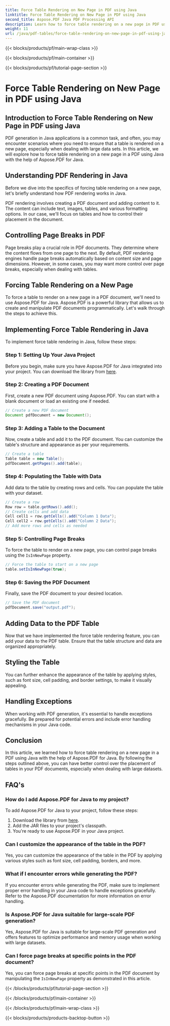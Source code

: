 ```yaml
---
title: Force Table Rendering on New Page in PDF using Java
linktitle: Force Table Rendering on New Page in PDF using Java
second_title: Aspose.PDF Java PDF Processing API
description: Learn how to force table rendering on a new page in PDF using Java with Aspose.PDF. This step-by-step guide includes source code and expert tips for precise PDF document formatting.
weight: 11
url: /java/pdf-tables/force-table-rendering-on-new-page-in-pdf-using-java/
---
```


{{< blocks/products/pf/main-wrap-class >}}

{{< blocks/products/pf/main-container >}}

{{< blocks/products/pf/tutorial-page-section >}}

# Force Table Rendering on New Page in PDF using Java


## Introduction to Force Table Rendering on New Page in PDF using Java

PDF generation in Java applications is a common task, and often, you may encounter scenarios where you need to ensure that a table is rendered on a new page, especially when dealing with large data sets. In this article, we will explore how to force table rendering on a new page in a PDF using Java with the help of Aspose.PDF for Java.

## Understanding PDF Rendering in Java

Before we dive into the specifics of forcing table rendering on a new page, let's briefly understand how PDF rendering works in Java.

PDF rendering involves creating a PDF document and adding content to it. The content can include text, images, tables, and various formatting options. In our case, we'll focus on tables and how to control their placement in the document.

## Controlling Page Breaks in PDF

Page breaks play a crucial role in PDF documents. They determine where the content flows from one page to the next. By default, PDF rendering engines handle page breaks automatically based on content size and page dimensions. However, in some cases, you may want more control over page breaks, especially when dealing with tables.

## Forcing Table Rendering on a New Page

To force a table to render on a new page in a PDF document, we'll need to use Aspose.PDF for Java. Aspose.PDF is a powerful library that allows us to create and manipulate PDF documents programmatically. Let's walk through the steps to achieve this.

## Implementing Force Table Rendering in Java

To implement force table rendering in Java, follow these steps:

### Step 1: Setting Up Your Java Project

Before you begin, make sure you have Aspose.PDF for Java integrated into your project. You can download the library from [here](https://releases.aspose.com/pdf/java/).

### Step 2: Creating a PDF Document

First, create a new PDF document using Aspose.PDF. You can start with a blank document or load an existing one if needed.

```java
// Create a new PDF document
Document pdfDocument = new Document();
```

### Step 3: Adding a Table to the Document

Now, create a table and add it to the PDF document. You can customize the table's structure and appearance as per your requirements.

```java
// Create a table
Table table = new Table();
pdfDocument.getPages().add(table);
```

### Step 4: Populating the Table with Data

Add data to the table by creating rows and cells. You can populate the table with your dataset.

```java
// Create a row
Row row = table.getRows().add();
// Create cells and add data
Cell cell1 = row.getCells().add("Column 1 Data");
Cell cell2 = row.getCells().add("Column 2 Data");
// Add more rows and cells as needed
```

### Step 5: Controlling Page Breaks

To force the table to render on a new page, you can control page breaks using the `IsInNewPage` property.

```java
// Force the table to start on a new page
table.setIsInNewPage(true);
```

### Step 6: Saving the PDF Document

Finally, save the PDF document to your desired location.

```java
// Save the PDF document
pdfDocument.save("output.pdf");
```

## Adding Data to the PDF Table

Now that we have implemented the force table rendering feature, you can add your data to the PDF table. Ensure that the table structure and data are organized appropriately.

## Styling the Table

You can further enhance the appearance of the table by applying styles, such as font size, cell padding, and border settings, to make it visually appealing.

## Handling Exceptions

When working with PDF generation, it's essential to handle exceptions gracefully. Be prepared for potential errors and include error handling mechanisms in your Java code.

## Conclusion

In this article, we learned how to force table rendering on a new page in a PDF using Java with the help of Aspose.PDF for Java. By following the steps outlined above, you can have better control over the placement of tables in your PDF documents, especially when dealing with large datasets.

## FAQ's

### How do I add Aspose.PDF for Java to my project?

To add Aspose.PDF for Java to your project, follow these steps:
1. Download the library from [here](https://releases.aspose.com/pdf/java/).
2. Add the JAR files to your project's classpath.
3. You're ready to use Aspose.PDF in your Java project.

### Can I customize the appearance of the table in the PDF?

Yes, you can customize the appearance of the table in the PDF by applying various styles such as font size, cell padding, borders, and more.

### What if I encounter errors while generating the PDF?

If you encounter errors while generating the PDF, make sure to implement proper error handling in your Java code to handle exceptions gracefully. Refer to the Aspose.PDF documentation for more information on error handling.

### Is Aspose.PDF for Java suitable for large-scale PDF generation?

Yes, Aspose.PDF for Java is suitable for large-scale PDF generation and offers features to optimize performance and memory usage when working with large datasets.

### Can I force page breaks at specific points in the PDF document?

Yes, you can force page breaks at specific points in the PDF document by manipulating the `IsInNewPage` property as demonstrated in this article.

{{< /blocks/products/pf/tutorial-page-section >}}

{{< /blocks/products/pf/main-container >}}

{{< /blocks/products/pf/main-wrap-class >}}

{{< blocks/products/products-backtop-button >}}
